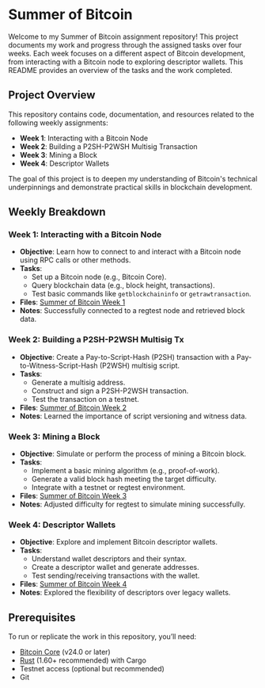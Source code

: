 # Summer of Bitcoin

Welcome to my Summer of Bitcoin assignment repository! This project documents my work and progress through the assigned tasks over four weeks. Each week focuses on a different aspect of Bitcoin development, from interacting with a Bitcoin node to exploring descriptor wallets. This README provides an overview of the tasks and the work completed.

## Project Overview
This repository contains code, documentation, and resources related to the following weekly assignments:
- **Week 1**: Interacting with a Bitcoin Node
- **Week 2**: Building a P2SH-P2WSH Multisig Transaction
- **Week 3**: Mining a Block
- **Week 4**: Descriptor Wallets

The goal of this project is to deepen my understanding of Bitcoin's technical underpinnings and demonstrate practical skills in blockchain development.

## Weekly Breakdown

### Week 1: Interacting with a Bitcoin Node
- **Objective**: Learn how to connect to and interact with a Bitcoin node using RPC calls or other methods.
- **Tasks**:
  - Set up a Bitcoin node (e.g., Bitcoin Core).
  - Query blockchain data (e.g., block height, transactions).
  - Test basic commands like `getblockchaininfo` or `getrawtransaction`.
- **Files**: [Summer of Bitcoin Week 1](https://github.com/ayushshrivastv/Summer-of-Bitcoin/tree/main/Summer%20of%20Bitcoin%20Week1)
- **Notes**: Successfully connected to a regtest node and retrieved block data.

### Week 2: Building a P2SH-P2WSH Multisig Tx
- **Objective**: Create a Pay-to-Script-Hash (P2SH) transaction with a Pay-to-Witness-Script-Hash (P2WSH) multisig script.
- **Tasks**:
  - Generate a multisig address.
  - Construct and sign a P2SH-P2WSH transaction.
  - Test the transaction on a testnet.
- **Files**: [Summer of Bitcoin Week 2](https://github.com/ayushshrivastv/Summer-of-Bitcoin/tree/main/Summer%20of%20Bitcoin%20Week2)
- **Notes**: Learned the importance of script versioning and witness data.

### Week 3: Mining a Block
- **Objective**: Simulate or perform the process of mining a Bitcoin block.
- **Tasks**:
  - Implement a basic mining algorithm (e.g., proof-of-work).
  - Generate a valid block hash meeting the target difficulty.
  - Integrate with a testnet or regtest environment.
- **Files**: [Summer of Bitcoin Week 3](https://github.com/ayushshrivastv/Summer-of-Bitcoin/tree/main/Summer%20of%20Bitcoin%20Week3)
- **Notes**: Adjusted difficulty for regtest to simulate mining successfully.

### Week 4: Descriptor Wallets
- **Objective**: Explore and implement Bitcoin descriptor wallets.
- **Tasks**:
  - Understand wallet descriptors and their syntax.
  - Create a descriptor wallet and generate addresses.
  - Test sending/receiving transactions with the wallet.
- **Files**: [Summer of Bitcoin Week 4](https://github.com/ayushshrivastv/Summer-of-Bitcoin/tree/main/Summer%20of%20Bitcoin%20Week4)
- **Notes**: Explored the flexibility of descriptors over legacy wallets.

## Prerequisites
To run or replicate the work in this repository, you’ll need:
- [Bitcoin Core](https://bitcoin.org/en/bitcoin-core/) (v24.0 or later)
- [Rust](https://www.rust-lang.org/) (1.60+ recommended) with Cargo
- Testnet access (optional but recommended)
- Git



